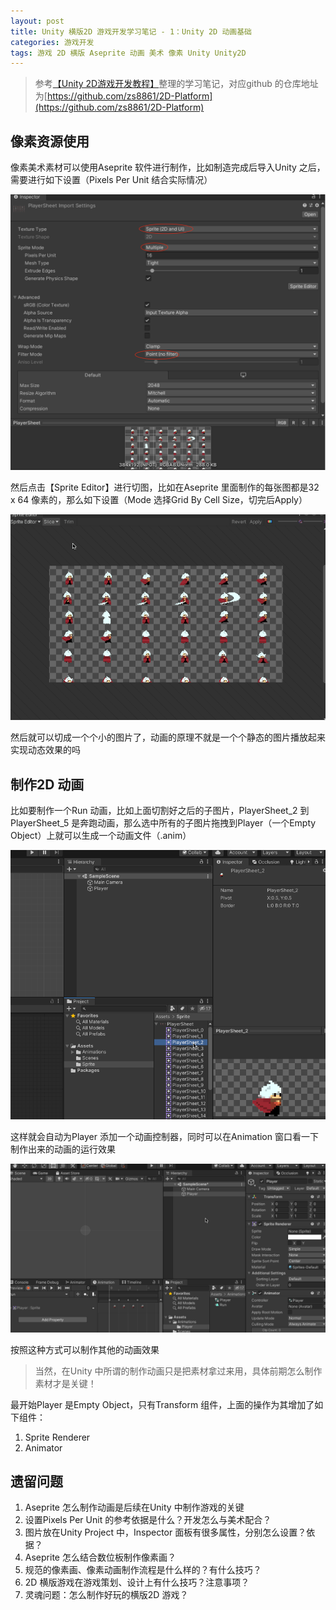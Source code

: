 ```yaml
---
layout: post
title: Unity 横版2D 游戏开发学习笔记 - 1：Unity 2D 动画基础
categories: 游戏开发
tags: 游戏 2D 横版 Aseprite 动画 美术 像素 Unity Unity2D 
---
```


>参考[【Unity 2D游戏开发教程】](https://www.bilibili.com/video/BV1sE411L7kV)整理的学习笔记，对应github 的仓库地址为[https://github.com/zs8861/2D-Platform](https://github.com/zs8861/2D-Platform)

## 像素资源使用

像素美术素材可以使用Aseprite 软件进行制作，比如制造完成后导入Unity 之后，需要进行如下设置（Pixels Per Unit 结合实际情况）

![](../media/image/2024-10-26/01-01.png)

然后点击【Sprite Editor】进行切图，比如在Aseprite 里面制作的每张图都是32 x 64 像素的，那么如下设置（Mode 选择Grid By Cell Size，切完后Apply）

![](../media/image/2024-10-26/01-02.gif)

然后就可以切成一个个小的图片了，动画的原理不就是一个个静态的图片播放起来实现动态效果的吗

## 制作2D 动画

比如要制作一个Run 动画，比如上面切割好之后的子图片，PlayerSheet_2 到PlayerSheet_5 是奔跑动画，那么选中所有的子图片拖拽到Player（一个Empty Object）上就可以生成一个动画文件（.anim）

![](../media/image/2024-10-26/01-03.gif)

这样就会自动为Player 添加一个动画控制器，同时可以在Animation 窗口看一下制作出来的动画的运行效果

![](../media/image/2024-10-26/01-04.gif)

按照这种方式可以制作其他的动画效果

>当然，在Unity 中所谓的制作动画只是把素材拿过来用，具体前期怎么制作素材才是关键！

最开始Player 是Empty Object，只有Transform 组件，上面的操作为其增加了如下组件：

1. Sprite Renderer
2. Animator

## 遗留问题

1. Aseprite 怎么制作动画是后续在Unity 中制作游戏的关键
2. 设置Pixels Per Unit 的参考依据是什么？开发怎么与美术配合？
3. 图片放在Unity Project 中，Inspector 面板有很多属性，分别怎么设置？依据？
4. Aseprite 怎么结合数位板制作像素画？
5. 规范的像素画、像素动画制作流程是什么样的？有什么技巧？
6. 2D 横版游戏在游戏策划、设计上有什么技巧？注意事项？
7. 灵魂问题：怎么制作好玩的横版2D 游戏？